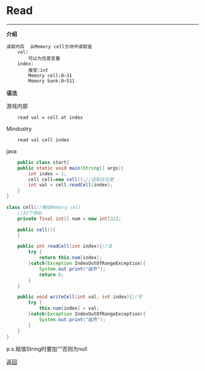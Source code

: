 # Read

---

**介绍**

    读取内存  从Memory cell方块中读取值
        val:
            可以为任意变量
        index:
            接受:int
            Memory cell:0~31
            Memory bank:0~511

**语法**

游戏内部
```
    read val = cell at index
```
Mindustry
```
    read val cell index
```
java
```java
    public class start{
    public static void main(String[] args){
        int index = 1;
        cell cell=new cell();//读取在这里
        int val = cell.readCell(index);
    }
}

class cell{//模拟Memory cell
    //32个地址
    private final int[] num = new int[32];

    public cell(){
    }

    public int readCell(int index){//读
        try {
            return this.num[index];
        }catch(Exception IndexOutOfRangeException){
            System.out.print("越界");
            return 0;
        }
    }

    public void writeCell(int val, int index){//写
        try {
            this.num[index] = val;
        }catch(Exception IndexOutOfRangeException){
            System.out.print("越界");
        }
    }
}
```
p.s.赋值String时要加""否则为null

[返回](https://lanluz.github.io/Mindustry-guide/)